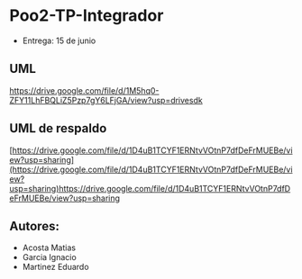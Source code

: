 # Poo2-TP-Integrador

- Entrega: 15 de junio

## UML

https://drive.google.com/file/d/1M5hq0-ZFY11LhFBQLiZ5Pzp7gY6LFjGA/view?usp=drivesdk

## UML de respaldo
[https://drive.google.com/file/d/1D4uB1TCYF1ERNtvVOtnP7dfDeFrMUEBe/view?usp=sharing](https://drive.google.com/file/d/1D4uB1TCYF1ERNtvVOtnP7dfDeFrMUEBe/view?usp=sharing)https://drive.google.com/file/d/1D4uB1TCYF1ERNtvVOtnP7dfDeFrMUEBe/view?usp=sharing

## Autores:

- Acosta Matias 
- Garcia Ignacio
- Martinez Eduardo

